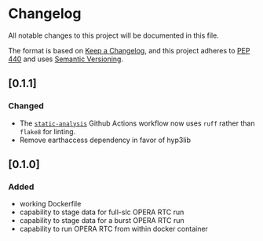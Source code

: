 # Changelog

All notable changes to this project will be documented in this file.

The format is based on [Keep a Changelog](https://keepachangelog.com/en/1.0.0/),
and this project adheres to [PEP 440](https://www.python.org/dev/peps/pep-0440/)
and uses [Semantic Versioning](https://semver.org/spec/v2.0.0.html).

## [0.1.1]

### Changed
- The [`static-analysis`](.github/workflows/static-analysis.yml) Github Actions workflow now uses `ruff` rather than `flake8` for linting.
- Remove earthaccess dependency in favor of hyp3lib

## [0.1.0]

### Added
* working Dockerfile
* capability to stage data for full-slc OPERA RTC run
* capability to stage data for a burst OPERA RTC run
* capability to run OPERA RTC from within docker container

